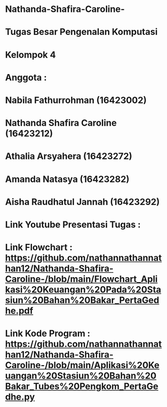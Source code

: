 # Nathanda-Shafira-Caroline-
# Tugas Besar Pengenalan Komputasi 
# Kelompok 4
# Anggota :
# Nabila Fathurrohman	 		      (16423002)
# Nathanda Shafira Caroline 		(16423212)
# Athalia Arsyahera 			      (16423272)
# Amanda Natasya 			          (16423282)
# Aisha Raudhatul Jannah 		    (16423292)
# Link Youtube Presentasi Tugas : 
# Link Flowchart : https://github.com/nathannathannathan12/Nathanda-Shafira-Caroline-/blob/main/Flowchart_Aplikasi%20Keuangan%20Pada%20Stasiun%20Bahan%20Bakar_PertaGedhe.pdf
# Link Kode Program : https://github.com/nathannathannathan12/Nathanda-Shafira-Caroline-/blob/main/Aplikasi%20Keuangan%20Stasiun%20Bahan%20Bakar_Tubes%20Pengkom_PertaGedhe.py
